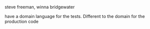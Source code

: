 steve freeman, winna bridgewater

have a domain language for the tests. Different to the domain for the production code